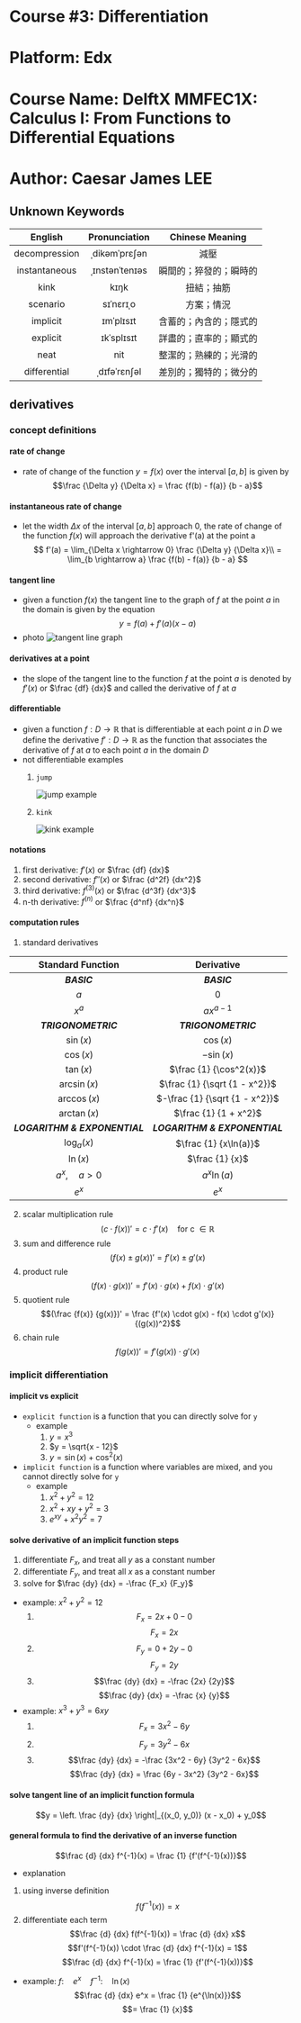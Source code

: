 # Course #3: Differentiation

# Platform: Edx

# Course Name: DelftX MMFEC1X: Calculus I: From Functions to Differential Equations

# Author: Caesar James LEE

## Unknown Keywords

| English           | Pronunciation     | Chinese Meaning            |
| :---------------: | :---------------: | :------------------------: |
| decompression     | ˌdikǝmˈprɛʃǝn     | 減壓                       |
| instantaneous     | ˌɪnstǝnˈtеnɪǝs    | 瞬間的；猝發的；瞬時的       |
| kink              | kɪŋk              | 扭結；抽筋                  |
| scenario          | sɪˈnɛrɪˌo         | 方案；情況                  |
| implicit          | ɪmˈplɪsɪt         | 含蓄的；內含的；隱式的       |
| explicit          | ɪkˈsplɪsɪt        | 詳盡的；直率的；顯式的       |
| neat              | nit               | 整潔的；熟練的；光滑的       |
| differential      | ˌdɪfǝˈrɛnʃǝl      | 差別的；獨特的；微分的       |

## derivatives

### concept definitions

#### rate of change

* rate of change of the function $y = f(x)$ over the interval $[a, b]$ is given by
$$\frac {\Delta y} {\Delta x} = \frac {f(b) - f(a)} {b - a}$$

#### instantaneous rate of change

* let the width $\Delta x$ of the interval $[a, b]$ approach 0, the rate of change of the function $f(x)$ will approach the derivative f'(a) at the point a
$$
f'(a) = \lim_{\Delta x \rightarrow 0} \frac {\Delta y} {\Delta x}\\
= \lim_{b \rightarrow a} \frac {f(b) - f(a)} {b - a}
$$

#### tangent line

* given a function $f(x)$ the tangent line to the graph of $f$ at the point $a$ in the domain is given by the equation
$$y = f(a) + f'(a)(x - a)$$
* photo
![tangent line graph](photos/week%202/02-01.png)

#### derivatives at a point

* the slope of the tangent line to the function $f$ at the point $a$ is denoted by $f'(x)$ or $\frac {df} {dx}$ and called the derivative of $f$ at $a$

#### differentiable

* given a function $f: D \rightarrow \mathbb{R}$ that is differentiable at each point $a$ in $D$ we define the derivative $f': D \rightarrow \mathbb{R}$ as the function that associates the derivative of $f$ at $a$ to each point $a$ in the domain $D$
* not differentiable examples
    1. `jump`

        ![jump example](photos/week%202/02-02.png)
    2. `kink`

        ![kink example](photos/week%202/02-03.png)

#### notations

1. first derivative: $f'(x)$ or $\frac {df} {dx}$
2. second derivative: $f''(x)$ or $\frac {d^2f} {dx^2}$
3. third derivative: $f^{(3)}(x)$ or $\frac {d^3f} {dx^3}$
4. n-th derivative: $f^{(n)}$ or $\frac {d^nf} {dx^n}$

#### computation rules

1. standard derivatives

| Standard Function                     | Derivative                                    |
| :-----------------------------------: | :-------------------------------------------: |
| ***BASIC***                           | ***BASIC***                                   |
| $a$                                   | $0$                                           |
| $x^a$                                 | $ax^{a - 1}$                                  |
| ***TRIGONOMETRIC***                   | ***TRIGONOMETRIC***                           |
| $\sin(x)$                             | $\cos(x)$                                     |
| $\cos(x)$                             | $-\sin(x)$                                    |
| $\tan(x)$                             | $\frac {1} {\cos^2(x)}$                       |
| $\arcsin(x)$                          | $\frac {1} {\sqrt {1 - x^2}}$                 |
| $\arccos(x)$                          | $-\frac {1} {\sqrt {1 - x^2}}$                |
| $\arctan(x)$                          | $\frac {1} {1 + x^2}$                         |
| ***LOGARITHM & EXPONENTIAL***         | ***LOGARITHM & EXPONENTIAL***                 |
| $\log_a(x)$                           | $\frac {1} {x\ln(a)}$                         |
| $\ln(x)$                              | $\frac {1} {x}$                               |
| $a^x, \quad a > 0$                    | $a^x\ln(a)$                                   |
| $e^x$                                 | $e^x$                                         |

2. scalar multiplication rule
$$(c \cdot f(x))' = c \cdot f'(x) \quad \text {for c } \in \mathbb{R}$$
3. sum and difference rule
$$(f(x) \pm g(x))' = f'(x) \pm g'(x)$$
4. product rule
$$(f(x) \cdot g(x))' = f'(x) \cdot g(x) + f(x) \cdot g'(x)$$
5. quotient rule
$$(\frac {f(x)} {g(x)})' = \frac {f'(x) \cdot g(x) -  f(x) \cdot g'(x)} {(g(x))^2}$$
6. chain rule
$$f(g(x))' = f'(g(x)) \cdot g'(x)$$

### implicit differentiation

#### implicit vs explicit

* `explicit function` is a function that you can directly solve for `y`
    * example
        1. $y = x^3$
        2. $y = \sqrt{x - 12}$
        3. $y = \sin(x) + \cos^2(x)$
* `implicit function` is a function where variables are mixed, and you cannot directly solve for `y`
    * example
        1. $x^2 + y^2 = 12$
        2. $x^2 + xy + y^2 = 3$
        3. $e^{xy} + x^2y^2 = 7$

#### solve derivative of an implicit function steps

1. differentiate $F_x$, and treat all $y$ as a constant number
2. differentiate $F_y$, and treat all $x$ as a constant number
2. solve for $\frac {dy} {dx} = -\frac {F_x} {F_y}$
* example: $x^2 + y^2 = 12$
    1. $$F_x = 2x + 0 - 0$$
    $$F_x = 2x$$
    2. $$F_y = 0 + 2y - 0$$
    $$F_y = 2y$$
    3. $$\frac {dy} {dx} = -\frac {2x} {2y}$$
    $$\frac {dy} {dx} = -\frac {x} {y}$$
* example: $x^3 + y^3 = 6xy$
    1. $$F_x = 3x^2 - 6y$$
    2. $$F_y = 3y^2 - 6x$$
    3. $$\frac {dy} {dx} = -\frac {3x^2 - 6y} {3y^2 - 6x}$$
    $$\frac {dy} {dx} = \frac {6y - 3x^2} {3y^2 - 6x}$$

#### solve tangent line of an implicit function formula

$$y = \left. \frac {dy} {dx} \right|_{(x_0, y_0)} (x - x_0) + y_0$$

#### general formula to find the derivative of an inverse function

$$\frac {d} {dx} f^{-1}(x) = \frac {1} {f'(f^{-1}(x))}$$

* explanation
1. using inverse definition
$$f(f^{-1}(x)) = x$$
2. differentiate each term
$$\frac {d} {dx} f(f^{-1}(x)) = \frac {d} {dx} x$$
$$f'(f^{-1}(x)) \cdot \frac {d} {dx} f^{-1}(x) = 1$$
$$\frac {d} {dx} f^{-1}(x) = \frac {1} {f'(f^{-1}(x))}$$
* example: $f: \quad e^x \quad f^{-1}: \quad \ln(x)$
$$\frac {d} {dx} e^x = \frac {1} {e^{\ln(x)}}$$
$$= \frac {1} {x}$$